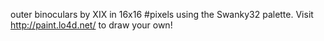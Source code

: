 outer binoculars by XIX in 16x16 #pixels using the Swanky32 palette. Visit http://paint.lo4d.net/ to draw your own! 
